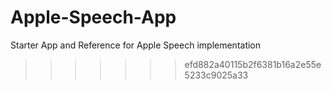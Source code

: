 # Apple-Speech-App
Starter App and Reference for Apple Speech implementation
>>>>>>> efd882a40115b2f6381b16a2e55e5233c9025a33
